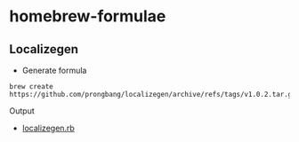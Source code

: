 # homebrew-formulae

## Localizegen

- Generate formula

```shell
brew create https://github.com/prongbang/localizegen/archive/refs/tags/v1.0.2.tar.gz
```

Output

- [localizegen.rb](https://github.com/prongbang/homebrew-formulae/localizegen.rb)